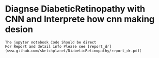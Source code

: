 # Diagnse DiabeticRetinopathy with CNN and Interprete how cnn making desion
```
The jupyter notebook Code Should be direct
For Report and detail info Please see [report_dr](www.github.com/sketchplanet/DiabeticRetinopathy/report_dr.pdf)
```